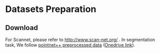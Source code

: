 # Datasets Preparation

## Download

For Scannet, please refer to http://www.scan-net.org/ . In segmentation task, We follow [pointnet++ preprocessed data](https://github.com/charlesq34/pointnet2/tree/master/scannet) ([Onedrive link](https://1drv.ms/u/s!ApbTjxa06z9CgQhxDuSJPB5-FHtm)).

